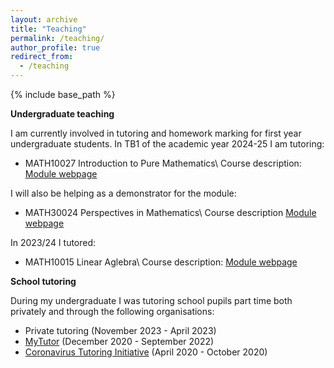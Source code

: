 ```yaml
---
layout: archive
title: "Teaching"
permalink: /teaching/
author_profile: true
redirect_from:
  - /teaching
---
```


{% include base_path %}

**Undergraduate teaching**


I am currently involved in tutoring and homework marking for first year undergraduate students. In TB1 of the academic year 2024-25 I am tutoring:

- MATH10027 Introduction to Pure Mathematics\\
  Course description: [Module webpage](https://www.bris.ac.uk/unit-programme-catalogue/UnitDetails.jsa;jsessionid=C69EF04FF22E15A95BFD721E43F2CFC3?ayrCode=24%2F25&unitCode=MATH10027)

I will also be helping as a demonstrator for the module:

- MATH30024 Perspectives in Mathematics\\
  Course description [Module webpage](https://www.bris.ac.uk/unit-programme-catalogue/UnitDetails.jsa?ayrCode=23%2F24&unitCode=MATH30024&_gl=1*1656s16*_ga*MTkxOTA2Nzg3Mi4xNjkyNTY3MDI5*_ga_6R8SPL3HLT*MTcwNTQwMTc3Ni4xMS4xLjE3MDU0MDE4NDguNTMuMC4w&_ga=2.134696753.132866933.1705401777-1919067872.1692567029)

In 2023/24 I tutored:

- MATH10015 Linear Aglebra\\
  Course description: [Module webpage](https://www.bris.ac.uk/unit-programme-catalogue/UnitDetails.jsa?ayrCode=23%2F24&unitCode=MATH10015)


**School tutoring**


During my undergraduate I was tutoring school pupils part time both privately and through the following organisations:

- Private tutoring (November 2023 - April 2023)
- [MyTutor](https://www.mytutor.co.uk) (December 2020 - September 2022)
- [Coronavirus Tutoring Initiative](https://coronavirustutoring.co.uk/) (April 2020 - October 2020)
